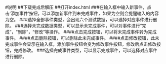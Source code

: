 #说明
##下载完成后解压
##打开index.html
###在输入框中输入新事件，点击‘添加事件’按钮，可以添加新事件到未完成事件，如果为空则会提醒输入的内容为空。
###选择全部事件类型，会出现六个测试数据，可以选择对应事件进行删除。
###选择未完成数据类型，可以显示未完成事件，可以对事件进行“完成”，“删除”，“修改”等操作。
####点击完成按钮，可以将未完成事件转为完成事件。
####点击删除按钮，可以删除此未完成事件。
####点击修改按钮，此未完成事件会显示在输入框，添加事件按钮会变为修改事件按钮，修改后点击修改按钮，完成修改。
###选择完成事件类型，可以显示完成事件，可以选择对应事件进行删除。
